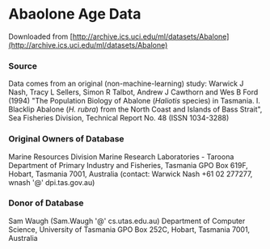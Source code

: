 Abaolone Age Data
=================

Downloaded from [http://archive.ics.uci.edu/ml/datasets/Abalone](http://archive.ics.uci.edu/ml/datasets/Abalone)

### Source

Data comes from an original (non-machine-learning) study: 
Warwick J Nash, Tracy L Sellers, Simon R Talbot, Andrew J Cawthorn and Wes B Ford (1994) 
"The Population Biology of Abalone (_Haliotis_ species) in Tasmania. I. Blacklip Abalone (_H. rubra_) from the North Coast and Islands of Bass Strait", 
Sea Fisheries Division, Technical Report No. 48 (ISSN 1034-3288) 

### Original Owners of Database

Marine Resources Division 
Marine Research Laboratories - Taroona 
Department of Primary Industry and Fisheries, Tasmania 
GPO Box 619F, Hobart, Tasmania 7001, Australia 
(contact: Warwick Nash +61 02 277277, wnash '@' dpi.tas.gov.au) 

### Donor of Database

Sam Waugh (Sam.Waugh '@' cs.utas.edu.au) 
Department of Computer Science, University of Tasmania 
GPO Box 252C, Hobart, Tasmania 7001, Australia 


